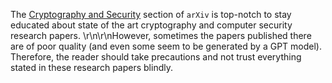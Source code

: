 The [Cryptography and Security](https:\/\/arxiv.org\/list\/cs.CR\/recent) section of `arXiv` is top-notch to stay educated about state of the art cryptography and computer security research papers. \r\n\r\nHowever, sometimes the papers published there are of poor quality (and even some seem to be generated by a GPT model). Therefore, the reader should take precautions and not trust everything stated in these research papers blindly.